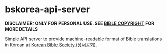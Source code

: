 # bskorea-api-server

**DISCLAIMER: ONLY FOR PERSONAL USE. SEE [BIBLE COPYRIGHT](http://bskorea.or.kr/about/book/summary.aspx) FOR MORE DETAILS**

Simple API server to provide machine-readable format of Bible translations in Korean at [Korean Bible Society (성서공회)](http://bskorea.or.kr).
